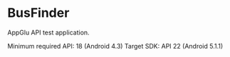 # BusFinder
AppGlu API test application.

Minimum required API: 18 (Android 4.3)
Target SDK: API 22 (Android 5.1.1)

